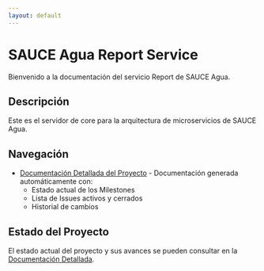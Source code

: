 ```yaml
---
layout: default
---
```


# SAUCE Agua Report Service

Bienvenido a la documentación del servicio Report de SAUCE Agua.

## Descripción

Este es el servidor de core para la arquitectura de microservicios de SAUCE Agua.

## Navegación

- [Documentación Detallada del Proyecto](project-documentation.html) - Documentación generada automáticamente con:
  - Estado actual de los Milestones
  - Lista de Issues activos y cerrados
  - Historial de cambios

## Estado del Proyecto

El estado actual del proyecto y sus avances se pueden consultar en la [Documentación Detallada](project-documentation.html).
